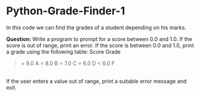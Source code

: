 # Python-Grade-Finder-1
In this code we can find the grades of a student depending on his marks.

<b>Question: </b> Write a program to prompt for a score between 0.0 and 1.0. If the score is out of range, print an error. If the score is between 0.0 and 1.0, print a grade using the following table:
  Score Grade
   >= 9.0 A
   >= 8.0 B
   >= 7.0 C
   >= 6.0 D
   < 6.0 F
   <br>
If the user enters a value out of range, print a suitable error message and exit.
